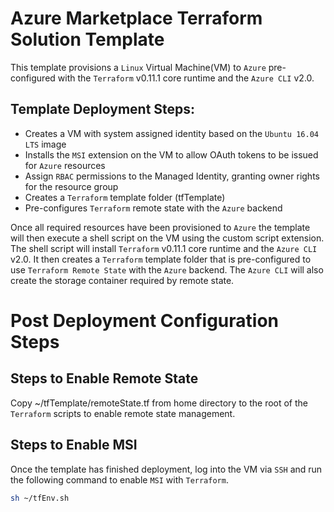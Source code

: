 Azure Marketplace Terraform Solution Template
===

This template provisions a `Linux` Virtual Machine(VM) to `Azure` pre-configured with the `Terraform` v0.11.1 core runtime and the `Azure CLI` v2.0.

Template Deployment Steps:
---
* Creates a VM with system assigned identity based on the `Ubuntu 16.04 LTS` image
* Installs the `MSI` extension on the VM to allow OAuth tokens to be issued for `Azure` resources
* Assign `RBAC` permissions to the Managed Identity, granting owner rights for the resource group
* Creates a `Terraform` template folder (tfTemplate)
* Pre-configures `Terraform` remote state with the `Azure` backend

Once all required resources have been provisioned to `Azure` the template will then execute a shell script on the VM using the custom script extension. The shell script will install `Terraform` v0.11.1 core runtime and the `Azure CLI` v2.0. It then creates a `Terraform` template folder that is pre-configured to use `Terraform Remote State` with the `Azure` backend. The `Azure CLI` will also create the storage container required by remote state.

Post Deployment Configuration Steps
===
Steps to Enable Remote State
---
Copy ~/tfTemplate/remoteState.tf from home directory to the root of the `Terraform` scripts to enable remote state management.

Steps to Enable MSI
---
Once the template has finished deployment, log into the VM via `SSH` and run the following command to enable `MSI` with `Terraform`.

```bash
sh ~/tfEnv.sh
```
